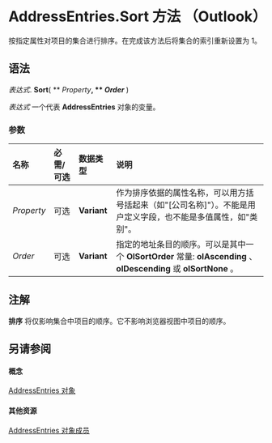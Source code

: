 
# AddressEntries.Sort 方法 （Outlook）

按指定属性对项目的集合进行排序。在完成该方法后将集合的索引重新设置为 1。


## 语法

 _表达式_. **Sort**( ** _Property_**, ** _Order_** )

 _表达式_ 一个代表 **AddressEntries** 对象的变量。


### 参数



|**名称**|**必需/可选**|**数据类型**|**说明**|
|:-----|:-----|:-----|:-----|
| _Property_|可选|**Variant**|作为排序依据的属性名称，可以用方括号括起来（如"[公司名称]"）。不能是用户定义字段，也不能是多值属性，如"类别"。|
| _Order_|可选|**Variant**|指定的地址条目的顺序。可以是其中一个 **OlSortOrder** 常量: **olAscending** 、 **olDescending** 或 **olSortNone** 。|

## 注解

 **排序** 将仅影响集合中项目的顺序。它不影响浏览器视图中项目的顺序。


## 另请参阅


#### 概念


[AddressEntries 对象](db91b717-07c6-d1f2-c545-b766ee1f0c6b.md)
#### 其他资源


[AddressEntries 对象成员](1a38c073-06f9-06ad-4483-21ad59143f14.md)